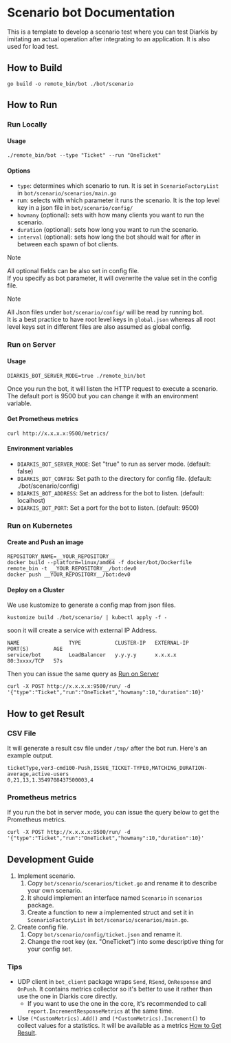 # Scenario bot Documentation

This is a template to develop a scenario test where you can test Diarkis by imitating an actual operation after integrating to an application.
It is also used for load test.

## How to Build

```
go build -o remote_bin/bot ./bot/scenario
```

## How to Run

### Run Locally

#### Usage

```
./remote_bin/bot --type "Ticket" --run "OneTicket"
```

#### Options

- `type`: determines which scenario to run. It is set in `ScenarioFactoryList` in `bot/scenario/scenarios/main.go`
- run: selects with which parameter it runs the scenario. It is the top level key in a json file in `bot/scenario/config/`
- `howmany` (optional): sets with how many clients you want to run the scenario.
- `duration` (optional): sets how long you want to run the scenario.
- `interval` (optional): sets how long the bot should wait for after in between each spawn of bot clients.

> [!NOTE]  
> All optional fields can be also set in config file.  
> If you specify as bot parameter, it will overwrite the value set in the config file.

> [!NOTE]  
> All Json files under `bot/scenario/config/` will be read by running bot.  
> It is a best practice to have root level keys in `global.json` whereas all root level keys set in different files are also assumed as global config.

### Run on Server

#### Usage

```
DIARKIS_BOT_SERVER_MODE=true ./remote_bin/bot
```

Once you run the bot, it will listen the HTTP request to execute a scenario.  
The default port is 9500 but you can change it with an environment variable.

#### Get Prometheus metrics

```
curl http://x.x.x.x:9500/metrics/
```

#### Environment variables

- `DIARKIS_BOT_SERVER_MODE`: Set "true" to run as server mode. (default: false)
- `DIARKIS_BOT_CONFIG`: Set path to the directory for config file. (default: ./bot/scenario/config)
- `DIARKIS_BOT_ADDRESS`: Set an address for the bot to listen. (default: localhost)
- `DIARKIS_BOT_PORT`: Set a port for the bot to listen. (default: 9500)

### Run on Kubernetes

#### Create and Push an image

```
REPOSITORY_NAME=__YOUR_REPOSITORY__
docker build --platform=linux/amd64 -f docker/bot/Dockerfile remote_bin -t __YOUR_REPOSITORY__/bot:dev0
docker push __YOUR_REPOSITORY__/bot:dev0
```

#### Deploy on a Cluster

We use kustomize to generate a config map from json files.

```
kustomize build ./bot/scenario/ | kubectl apply -f -
```

soon it will create a service with external IP Address.

```
NAME                TYPE           CLUSTER-IP   EXTERNAL-IP     PORT(S)        AGE
service/bot         LoadBalancer   y.y.y.y      x.x.x.x         80:3xxxx/TCP   57s
```

Then you can issue the same query as [Run on Server](#run-on-server)

```
curl -X POST http://x.x.x.x:9500/run/ -d '{"type":"Ticket","run":"OneTicket","howmany":10,"duration":10}'
```

## How to get Result

### CSV File

It will generate a result csv file under `/tmp/` after the bot run.
Here's an example output.

```
ticketType,ver3-cmd100-Push,ISSUE_TICKET-TYPE0,MATCHING_DURATION-average,active-users
0,21,13,1.3549708437500003,4
```

### Prometheus metrics

If you run the bot in server mode, you can issue the query below to get the Prometheus metrics.

```
curl -X POST http://x.x.x.x:9500/run/ -d '{"type":"Ticket","run":"OneTicket","howmany":10,"duration":10}'
```

## Development Guide

1. Implement scenario.
   1. Copy `bot/scenario/scenarios/ticket.go` and rename it to describe your own scenario.
   2. It should implement an interface named `Scenario` in `scenarios` package.
   3. Create a function to new a implemented struct and set it in `ScenarioFactoryList` in `bot/scenario/scenarios/main.go`.
2. Create config file.
   1. Copy `bot/scenario/config/ticket.json` and rename it.
   2. Change the root key (ex. "OneTicket") into some descriptive thing for your config set.

### Tips

- UDP client in `bot_client` package wraps `Send`, `RSend`, `OnResponse` and `OnPush`. It contains metrics collector so it's better to use it rather than use the one in Diarkis core directly.
  - If you want to use the one in the core, it's recommended to call `report.IncrementResponseMetrics` at the same time.
- Use `(*CustomMetrics).Add()` and `(*CustomMetrics).Increment()` to collect values for a statistics. It will be available as a metrics [How to Get Result](#how-to-get-result).
